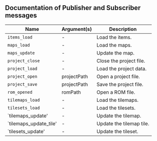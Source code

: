 ## Documentation of Publisher and Subscriber messages

| Name                  | Argument(s)    | Description                      |
|-----------------------|----------------|----------------------------------|
|`items_load`           |-               |Load the items.                   |
|`maps_load`            |-               |Load the maps.                    |
|`maps_update`          |-               |Update the map.                   |
|`project_close`        |-               |Close the project file.           |
|`project_load`         |-               |Load the project data.            |
|`project_open`         |projectPath     |Open a project file.              |
|`project_save`         |projectPath     |Save the project file.            |
|`rom_opened`           |romPath         |Open a ROM file.                  |
|`tilemaps_load`        |-               |Load the tilemaps.                |
|`tilesets_load`        |-               |Load the tilesets.                |
|`tilemaps_update'      |-               |Update the tilemap.               |
|`tilemaps_update_tile' |-               |Update the tilemap tile.          |
|`tilesets_update'      |-               |Update the tileset.               |